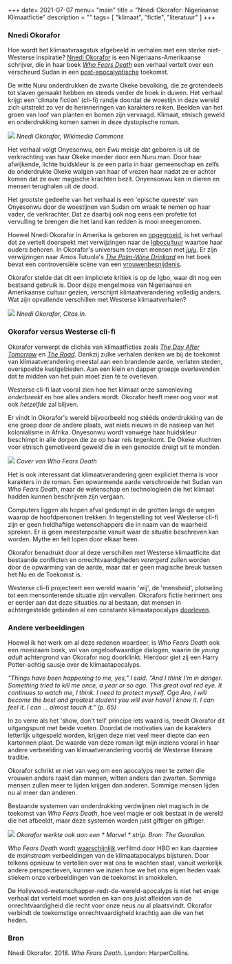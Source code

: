 +++
date= 2021-07-07
menu= "main"
title = "Nnedi Okorafor: Nigeriaanse Klimaatfictie"
description = ""
tags= [
    "klimaat",
	"fictie",
    "literatuur"
]
+++

### Nnedi Okorafor 

Hoe wordt het klimaatvraagstuk afgebeeld in verhalen met een sterke niet-Westerse inspiratie? [Nnedi Okorafor](https://en.wikipedia.org/wiki/Nnedi_Okorafor) is een Nigeriaans-Amerikaanse schrijver, die in haar boek [*Who Fears Death*](http://fantasyhotlist.blogspot.com/2010/08/excerpt-from-nnedi-okorafors-who-fears.html) een verhaal vertelt over een verscheurd Sudan in een [post-apocalyptische](https://www.de-klos.net/posts/paniek/) toekomst. 

De witte Nuru onderdrukken de zwarte Okeke bevolking, die ze grotendeels tot slaven gemaakt hebben en steeds verder de hoek in duwen. Het verhaal krijgt een 'climate fiction' (cli-fi) randje doordat de woestijn in deze wereld zich uitstrekt zo ver de herinneringen van karakters reiken. Beelden van het groen van loof van planten en bomen zijn vervaagd. Klimaat, etnisch geweld en onderdrukking komen samen in deze dystopische roman. 

![](https://upload.wikimedia.org/wikipedia/commons/thumb/f/f7/Nnedi_Okorafor_with_insects.jpg/640px-Nnedi_Okorafor_with_insects.jpg)
*Nnedi Okorafor, Wikimedia Commons*

Het verhaal volgt Onyesonwu, een *Ewu* meisje dat geboren is uit de verkrachting van haar Okeke moeder door een Nuru man. Door haar afwijkende, lichte huidskleur is ze een paria in haar gemeenschap en zelfs de onderdrukte Okeke walgen van haar of vrezen haar nadat ze er achter komen dat ze over magische krachten bezit. Onyensonwu kan in dieren en mensen terughalen uit de dood. 

Het grootste gedeelte van het verhaal is een 'epische queeste' van Onyesonwu door de woestijnen van Sudan om wraak te nemen op haar vader, de verkrachter. Dat ze daarbij ook nog eens een profetie tot vervulling te brengen die het land kan redden is mooi meegenomen.

Hoewel Nnedi Okorafor in Amerika is geboren en [opgegroeid](https://mosaicmagazine.org/nnedi-okorafor-interview/), is het verhaal dat ze vertelt doorspekt met verwijzingen naar de [Igbocultuur](https://www.igboguide.org/) waartoe haar ouders behoren. In Okorafor's universum toveren mensen met [*juju*](https://www.merriam-webster.com/dictionary/juju). Er zijn verwijzingen naar Amos Tutuola's [*The Palm-Wine Drinkard*](https://www.goodreads.com/book/show/944103.The_Palm_Wine_Drinkard) en het boek bevat een controversiële scène van een [vrouwenbesnijdenis](https://www.goodreads.com/author_blog_posts/1090064-a-review-of-who-fears-death-by-acclaimed-author-steven-barnes). 

Okorafor stelde dat dit een impliciete kritiek is op de Igbo, waar dit nog een bestaand gebruik is. Door deze mengelmoes van Nigeriaanse en Amerikaanse cultuur gezien, verschijnt klimaatverandering volledig anders. Wat zijn opvallende verschillen met Westerse klimaatverhalen?

![](https://citas.in/media/authors/none_0Gum3B4.jpeg)
*Nnedi Okorafor, Citas.In.*

### Okorafor versus Westerse cli-fi

Okorafor verwerpt de clichés van klimaatficties zoals [*The Day After Tomorrow*](https://www.youtube.com/watch?v=LFo67gEQVU4) en [*The Road*](https://www.youtube.com/watch?v=94KcI0gLq1A). Dankzij zulke verhalen denken we bij de toekomst van klimaatverandering meestal aan een brandende aarde, verlaten steden, overspoelde kustgebieden. Aan een klein en dapper groepje overlevenden dat te midden van het puin moet zien te te overleven. 

Westerse cli-fi laat vooral zien hoe het klimaat onze samenleving *onderbreekt* en hoe alles anders wordt. Okorafor heeft meer oog voor wat ook *hetzelfde* zal blijven. 

Er vindt in Okorafor's wereld bijvoorbeeld nog stééds onderdrukking van de ene groep door de andere plaats, wat niets nieuws in de nasleep van het kolonialisme in Afrika. Onyesonwu wordt vanwege haar huidskleur beschimpt in alle dorpen die ze op haar reis tegenkomt. De Okeke vluchten voor etnisch gemotiveerd geweld die in een genocide dreigt uit te monden. 

![](http://2.bp.blogspot.com/-cFFV78u2FGc/U9UPJ9lW2iI/AAAAAAAAC0g/NIAjf48TGlA/s1600/who+fears+death.jpg)
*Cover van Who Fears Death*

Het is ook interessant dat klimaatverandering geen expliciet thema is voor karakters in de roman. Een opwarmende aarde verschroeide het Sudan van *Who Fears Death*, maar de wetenschap en technologieën die het klimaat hadden kunnen beschrijven zijn vergaan. 

Computers liggen als hopen afval gedumpt in de grotten langs de wegen waarop de hoofdpersonen trekken. In tegenstelling tot veel Westerse cli-fi zijn er geen heldhaftige wetenschappers die in naam van de waarheid spreken. Er is geen meesterpositie vanuit waar de situatie beschreven kan worden. Mythe en feit lopen door elkaar heen. 

Okorafor benadrukt door al deze verschillen met Westerse klimaatficite dat bestaande conflicten en onrechtvaardigheden *verergerd* zullen worden door de opwarming van de aarde, maar dat er geen magische breuk tussen het Nu en de Toekomst is. 

Westerse cli-fi projecteert een wereld waarin 'wij', de 'mensheid', plotseling tot een mensonterende situatie zijn vervallen. Okorafors fictie herinnert ons er eerder aan dat deze situaties *nu* al bestaan, dat mensen in achtergestelde gebieden al een constante klimaatapocalyps [doorleven](https://www.vrt.be/vrtnws/nl/2021/04/30/hongersnood-madagaskar/). 

### Andere verbeeldingen

Hoewel ik het werk om al deze redenen waardeer, is *Who Fears Death* ook een moeizaam boek, vol van ongeloofwaardige dialogen, waarin de *young adult* achtergrond van Okorafor nog doorklinkt. Hierdoor giet zij een Harry Potter-achtig sausje over de klimaatapocalyps. 

*"Things have been happening to me, yes," I said. "And I think I'm in danger. Something tried to kill me once, a year or so ago. This great oval red eye. It continues to watch me, I think. I need to protect myself. *Oga* Aro, I will become the best and greatest student you will ever have! I know it. I can feel it. I can ... almost touch it." (p. 65)*

In zo verre als het 'show, don't tell' principe iets waard is, treedt Okorafor dit uitgangspunt met beide voeten. Doordat de motivaties van de karakters letterlijk uitgespeld worden, krijgen deze niet veel meer diepte dan een kartonnen plaat. De waarde van deze roman ligt mijn inziens vooral in haar andere verbeelding van klimaatverandering voorbij de Westerse literaire traditie. 

Okorafor schrikt er niet van weg om een apocalyps neer te zetten die vrouwen anders raakt dan mannen, witten anders dan zwarten. Sommige mensen zullen meer te lijden krijgen dan anderen. Sommige mensen lijden nu al meer dan anderen. 

Bestaande systemen van onderdrukking verdwijnen niet magisch in de toekomst van *Who Fears Death*, hoe veel magie er ook bestaat in de wereld die het afbeeldt, maar deze systemen worden juist giftiger en giftiger. 

![](https://i.guim.co.uk/img/media/f76c89afe1e7f90f8b0ed86a37b86cc9783f7b70/80_70_679_407/master/679.jpg?width=620&quality=85&auto=format&fit=max&s=90667ffdf5a1f4bfbec64af3d42bc540)
*Okorafor werkte ook aan een * Marvel * strip. Bron: The Guardian.*

*Who Fears Death* wordt [waarschijnlijk](https://winteriscoming.net/2021/02/18/tessa-thompson-joins-george-rr-martin-produce-who-fears-death-fantasy-hbo/) verfilmd door HBO en kan daarmee de *mainstream* verbeeldingen van de klimaatapocalyps bijsturen. Door telkens opnieuw te vertellen over wat ons te wachten staat, vanuit werkelijk andere perspectieven, kunnen we inzien hoe we het ons eigen heden vaak stiekem onze verbeeldingen van de toekomst in smokkelen. 

De Hollywood-wetenschapper-redt-de-wereld-apocalyps is niet het enige verhaal dat verteld moet worden en kan ons juist afleiden van de onrechtvaardigheid die recht voor onze neus *nu* al plaatsvindt. Okorafor verbindt de toekomstige onrechtvaardigheid krachtig aan die van het heden. 

### Bron

Nnedi Okorafor. 2018. *Who Fears Death*. London: HarperCollins.
